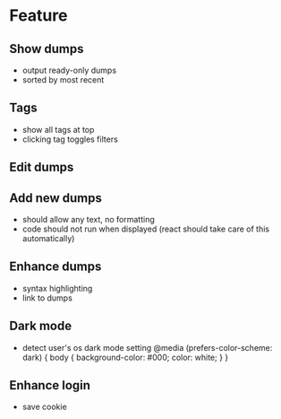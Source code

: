 # Feature

## Show dumps
* output ready-only dumps
* sorted by most recent

## Tags
* show all tags at top
* clicking tag toggles filters

## Edit dumps

## Add new dumps
* should allow any text, no formatting
* code should not run when displayed (react should take care of this automatically)

## Enhance dumps
* syntax highlighting
* link to dumps

## Dark mode
* detect user's os dark mode setting
@media (prefers-color-scheme: dark) {
    body {
        background-color: #000;
        color: white;
    }
}

## Enhance login
* save cookie
